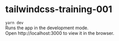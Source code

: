# tailwindcss-training-001

`yarn dev`\
Runs the app in the development mode.\
Open http://localhost:3000 to view it in the browser.
